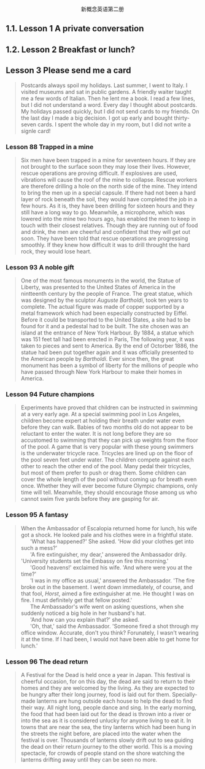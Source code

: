 <p style="text-align: center;"> 新概念英语第二册</p>

## 1.1. Lesson 1 A private conversation


## 1.2. Lesson 2 Breakfast or lunch?

 
## Lesson 3 Please send me a card
> Postcards always spoil my holidays. Last summer, I went to Italy. I visited museums and sat in public gardens. A friendly waiter taught me a few words of Italian. Then he lent me a book. I read a few lines, but I did not understand a word. Every day I thought about postcards. My holidays passed quickly, but I did not send cards to my friends. On the last day I made a big decision. I got up early and bought thirty-seven cards. I spent the whole day in my room, but I did not write a signle card!


### Lesson 88 Trapped in a mine

> Six men have been trapped in a mine for seventeen hours. If they are not brought to the surface soon they may lose their lives. However, rescue operations are proving difficult. If explosives are used, vibrations will cause the roof of the mine to collapse. Rescue workers are therefore drilling a hole on the north side of the mine. They intend to bring the men up in a special capsule. If there had not been a hard layer of rock beneath the soil, they would have completed the job in a few hours. As it is, they have been drilling for sixteen hours and they still have a long way to go. Meanwhile, a microphone, which was lowered into the mine two hours ago, has enabled the men to keep in touch with their closest relatives. Though they are running out of food and drink, the men are cheerful and confident that they will get out soon. They have been told that rescue operations are progressing smoothly. If they knew how difficult it was to drill throught the hard rock, they would lose heart.

### Lesson 93 A noble gift
> One of the most famous monuments in the world, the Statue of Liberty, was presented to the United States of America in the nintteenth century by the people of France. The great statue, which was designed by the sculptor *Auguste Bartholdi*, took ten years to complete. The actual figure was made of copper supported by a metal framework which had been especially constructed by Eiffel. Before it could be transported to the United States, a site had to be found for it and a pedestal had to be built. The site chosen was an island at the entrance of New York Harbour. By 1884, a statue which was 151 feet tall had been erected in Paris, The following year, it was taken to pieces and sent to America. By the end of Octorber 1886, the statue had been put together again and it was officially presented to the American people by *Bartholdi*. Ever since then, the great monument has been a symbol of liberty for the millions of people who have passed through New York Harbour to make their homes in America.

### Lesson 94 Future champions

>Experiments have proved that children can be instructed in swimming at a very early age. At a special swimming pool in Los Angeles, children become expert at holding their breath under water even before they can walk. Babies of two months old do not appear to be reluctant to enter the water. It is not long before they are so accustomed to swimming that they can pick up weights from the floor of the pool. A game that is very popular with these young swimmers is the underwater tricycle race. Tricycles are lined up on the floor of the pool seven feet under water. The children compete against each other to reach the other end of the pool. Many pedal their tricycles, but most of them prefer to push or drag them. Some children can cover the whole length of the pool without coming up for breath even once. Whether they will ever become future Olympic champions, only time will tell. Meanwhile, they should encourage those among us who cannot swim five yards before they are gasping for air.


### Lesson 95 A fantasy

> When the Ambassador of Escalopia returned home for lunch, his wife got a shock. He looked pale and his clothes were in a frightful state.<br/>
&nbsp;&nbsp;&nbsp;&nbsp;&nbsp;&nbsp;'What has happened?' She asked. 'How did your clothes get into such a mess?'<br/>
&nbsp;&nbsp;&nbsp;&nbsp;&nbsp;&nbsp;'A fire extinguisher, my dear,' answered the Ambassador drily. 'University students set the Embassy on fire this morning.'<br/>
&nbsp;&nbsp;&nbsp;&nbsp;&nbsp;&nbsp;'Good heavens!' exclaimed his wife. 'And where were you at the time?'<br/>
&nbsp;&nbsp;&nbsp;&nbsp;&nbsp;&nbsp;'I was in my office as usual,' answered the Ambassador. 'The fire broke out in the basement. I went down immediately, of course, and that fool, *Horst*, aimed a fire extinguisher at me. He thought I was on fire. I must definitely get that fellow posted.'<br/>
&nbsp;&nbsp;&nbsp;&nbsp;&nbsp;&nbsp;The Ambassador's wife went on asking questions, when she suddenly noticed a big hole in her husband's hat.<br/>
&nbsp;&nbsp;&nbsp;&nbsp;&nbsp;&nbsp;'And how can you explain that?' she asked.<br/>
&nbsp;&nbsp;&nbsp;&nbsp;&nbsp;&nbsp;'Oh, that,' said the Ambassador. 'Someone fired a shot through my office window. Accurate, don't you think? Forunately, I wasn't wearing it at the time. If I had been, I would not have been able to get home for lunch.'

### Lesson 96 The dead return

>A Festival for the Dead is held once a year in Japan. This festival is cheerful occasion, for on this day, the dead are said to return to their homes and they are welcomed by the living. As they are expected to be hungry after their long journey, food is laid out for them. Specially-made lanterns are hung outside each house to help the dead to find their way. All night long, people dance and sing. In the early morning, the food that had been laid out for the dead is thrown into a river or into the sea as it is considered unlucky for anyone living to eat it. In towns that are near the sea, the tiny lanterns which had been hung in the streets the night before, are placed into the water when the festival is over. Thousands of lanterns slowly drift out to sea guiding the dead on their return journey to the other world. This is a moving spectacle, for crowds of people stand on the shore watching the lanterns drifting away until they can be seen no more.

